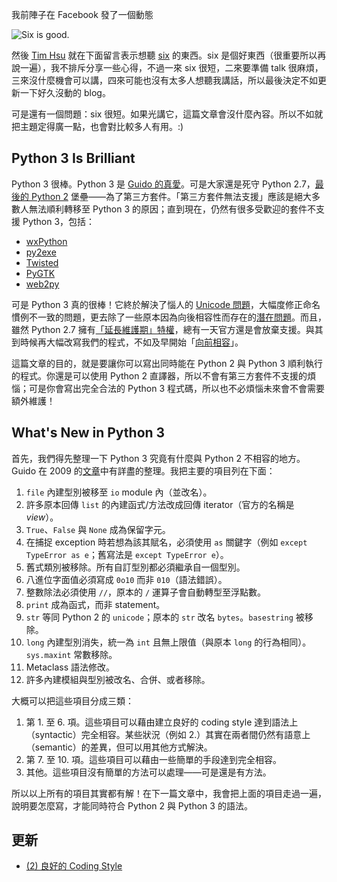 我前陣子在 Facebook 發了一個動態

![Six is good.](http://user-image.logdown.io/user/3184/blog/3218/post/168318/CXI0YAsnSqqdUM7SjxAJ_six_is_good.png)

然後 [Tim Hsu](https://www.facebook.com/wenchang.hsu) 就在下面留言表示想聽 [six](http://pythonhosted.org/six/) 的東西。six 是個好東西（很重要所以再說一遍），我不排斥分享一些心得，不過一來 six 很短，二來要準備 talk 很麻煩，三來沒什麼機會可以講，四來可能也沒有太多人想聽我講話，所以最後決定不如更新一下好久沒動的 blog。

可是還有一個問題：six 很短。如果光講它，這篇文章會沒什麼內容。所以不如就把主題定得廣一點，也會對比較多人有用。:)

<!-- more -->

## Python 3 Is Brilliant

Python 3 很棒。Python 3 是 [Guido 的真愛](https://www.dropbox.com/s/83ppa5iykqmr14z/Py2v3Hackers2013.pptx)。可是大家還是死守 Python 2.7，[最後的 Python 2](http://zh.wikipedia.org/wiki/Python#Python_3.0) 堡壘——為了第三方套件。「第三方套件無法支援」應該是絕大多數人無法順利轉移至 Python 3 的原因；直到現在，仍然有很多受歡迎的套件不支援 Python 3，包括：

* [wxPython](http://wxpython.org/)
* [py2exe](http://www.py2exe.org/)
* [Twisted](http://twistedmatrix.com/trac/)
* [PyGTK](http://www.pygtk.org/)
* [web2py](http://web2py.com/init/default/index)

可是 Python 3 真的很棒！它終於解決了惱人的 [Unicode 問題](http://pythonhosted.org/kitchen/unicode-frustrations.html)，大幅度修正命名慣例不一致的問題，更去除了一些原本因為向後相容性而存在的[潛在問題](http://python-history.blogspot.tw/2013/11/the-history-of-bool-true-and-false.html)。而且，雖然 Python 2.7 擁有[「延長維護期」特權](http://www.python.org/dev/peps/pep-0373/)，總有一天官方還是會放棄支援。與其到時候再大幅改寫我們的程式，不如及早開始「[向前相容](http://en.wikipedia.org/wiki/Forward_compatibility)」。

這篇文章的目的，就是要讓你可以寫出同時能在 Python 2 與 Python 3 順利執行的程式。你還是可以使用 Python 2 直譯器，所以不會有第三方套件不支援的煩惱；可是你會寫出完全合法的 Python 3 程式碼，所以也不必煩惱未來會不會需要額外維護！

## What's New in Python 3

首先，我們得先整理一下 Python 3 究竟有什麼與 Python 2 不相容的地方。Guido 在 2009 的[文章](http://docs.python.org/3.0/whatsnew/3.0.html)中有詳盡的整理。我把主要的項目列在下面：

1. `file` 內建型別被移至 `io` module 內（並改名）。
2. 許多原本回傳 `list` 的內建函式/方法改成回傳 iterator（官方的名稱是 *view*）。
3. `True`、`False` 與 `None` 成為保留字元。
4. 在捕捉 exception 時若想為該其賦名，必須使用 `as` 關鍵字（例如 `except TypeError as e`；舊寫法是 `except TypeError e`）。
5. 舊式類別被移除。所有自訂型別都必須繼承自一個型別。
6. 八進位字面值必須寫成 `0o10` 而非 `010`（語法錯誤）。
7. 整數除法必須使用 `//`，原本的 `/` 運算子會自動轉型至浮點數。
8. `print` 成為函式，而非 statement。
9. `str` 等同 Python 2 的 `unicode`；原本的 `str` 改名 `bytes`。`basestring` 被移除。
10. `long` 內建型別消失，統一為 `int` 且無上限值（與原本 `long` 的行為相同）。`sys.maxint` 常數移除。
11. Metaclass 語法修改。
12. 許多內建模組與型別被改名、合併、或者移除。

大概可以把這些項目分成三類：

1. 第 1. 至 6. 項。這些項目可以藉由建立良好的 coding style 達到語法上（syntactic）完全相容。某些狀況（例如 2.）其實在兩者間仍然有語意上（semantic）的差異，但可以用其他方式解決。
2. 第 7. 至 10. 項。這些項目可以藉由一些簡單的手段達到完全相容。
3. 其他。這些項目沒有簡單的方法可以處理——可是還是有方法。

所以以上所有的項目其實都有解！在下一篇文章中，我會把上面的項目走過一遍，說明要怎麼寫，才能同時符合 Python 2 與 Python 3 的語法。

## 更新

* [(2) 良好的 Coding Style](http://uranusjr.logdown.com/posts/2013/12/20/write-python-3-codes-that-run-on-the-python-2-interpreter-2)